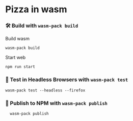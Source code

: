 # Pizza in wasm 

### 🛠️ Build with `wasm-pack build`


Build wasm

```
wasm-pack build
```

Start web

```
npm run start
```

### 🔬 Test in Headless Browsers with `wasm-pack test`

```
wasm-pack test --headless --firefox
```

### 🎁 Publish to NPM with `wasm-pack publish`

```
  wasm-pack publish
```
